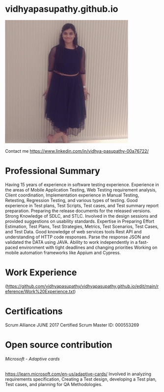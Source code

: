 # vidhyapasupathy.github.io


![Srividhya](https://github.com/vidhyapasupathy/vidhyapasupathy.github.io/blob/main/image/vidhya.jpeg)

Contact me https://www.linkedin.com/in/vidhya-pasupathy-00a76722/

# Professional Summary 
Having 15 years of experience in software testing experience. Experience in the areas of Mobile Application Testing, Web Testing requirement analysis, Client coordination, Implementation experience in Manual Testing, Retesting, Regression Testing, and various types of testing.
Good experience in Test plans, Test Scripts, Test cases, and Test summary report preparation. Preparing the release documents for the released versions.
Strong Knowledge of SDLC, and STLC. Involved in the design sessions and provided suggestions on usability standards. Expertise in Preparing Effort Estimation, Test Plans, Test Strategies, Metrics, Test Scenarios, Test Cases, and Test Data.
Good knowledge of web services tools Rest API and understanding of HTTP code responses.
Parse the response JSON and validated the DATA using JAVA.
Ability to work independently in a fast-paced environment with tight deadlines and changing priorities
Working on mobile automation frameworks like Appium and Cypress.

# Work Experience
(https://github.com/vidhyapasupathy/vidhyapasupathy.github.io/edit/main/reference/Work%20Experience.txt)

# Certifications
Scrum Alliance JUNE 2017
Certified Scrum Master ID: 000553269

# Open source contribution 
###### Microsoft - Adaptive cards
https://learn.microsoft.com/en-us/adaptive-cards/ Involved in analyzing requirements specification, Creating a Test design, developing a Test plan, Test cases, and planning for QA Methodologies.

